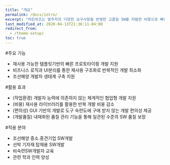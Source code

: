 ```yaml
---
title: "개요"
permalink: /docs/intro/
excerpt: "마린위즈는 발주자의 다양한 요구사항을 반영한 고품질 SW를 저렴한 비용으로 빠르게 개발 가능한 조선해양특화 SW통합개발도구이다."
last_modified_at: 2020-04-13T21:36:11-04:00
redirect_from:
  - /theme-setup/
toc: true
---
```



#주요 기능
 - 재사용 가능한 템플릿기반의 빠른 프로토타이핑 개발 지원
 - 비즈니스 로직과 UI분리를 통한 재사용 구조화로 반복적인 개발 최소화
 - 조선해양 개발자 생태계 구축 지원

#활용 효과
 - (작업환경) 개발자 능력에 의존하지 않는 체계적인 협업형 개발 지원
 - (비용) 재사용 라이브러리를 활용한 반복 개발 비용 감소
 - (편의성) GUI 기반의 개발로 도구 숙련도에 구애 받지 않는 개발 편의성 제공
 - (개발품질) 내재화된 품질 관리 기능을 통해 일관된 수준의 SW  품질 보장

#적용 분야
 - 조선해양 중소.중견기업 SW개발
 - 선박 기자재 탑재용 SW개발
 - 비숙련SW개발자 교육
 - 관련 학과 인력 양성
